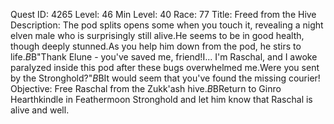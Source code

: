 Quest ID: 4265
Level: 46
Min Level: 40
Race: 77
Title: Freed from the Hive
Description: The pod splits opens some when you touch it, revealing a night elven male who is surprisingly still alive.He seems to be in good health, though deeply stunned.As you help him down from the pod, he stirs to life.$B$B"Thank Elune - you've saved me, friend!I... I'm Raschal, and I awoke paralyzed inside this pod after these bugs overwhelmed me.Were you sent by the Stronghold?"$B$BIt would seem that you've found the missing courier!
Objective: Free Raschal from the Zukk'ash hive.$B$BReturn to Ginro Hearthkindle in Feathermoon Stronghold and let him know that Raschal is alive and well.
